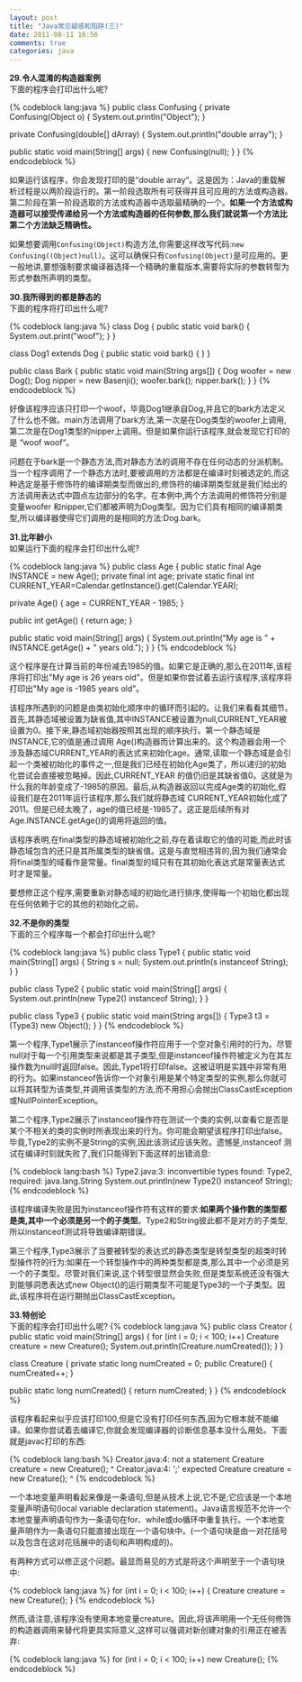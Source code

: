 ```yaml
---
layout: post
title: "Java常见疑惑和陷阱(三)"
date: 2011-08-11 16:56
comments: true
categories: java
---
```

**29.令人混淆的构造器案例**  
下面的程序会打印出什么呢?

{% codeblock lang:java %}
public class Confusing {
  private Confusing(Object o) {
    System.out.println("Object");
  }

  private Confusing(double[] dArray) {
    System.out.println("double array");
  }

  public static void main(String[] args) {
    new Confusing(null);
  }
}
{% endcodeblock %}

如果运行该程序，你会发现打印的是“double array“。这是因为：Java的重载解析过程是以两阶段运行的。第一阶段选取所有可获得并且可应用的方法或构造器。第二阶段在第一阶段选取的方法或构造器中选取最精确的一个。**如果一个方法或构造器可以接受传递给另一个方法或构造器的任何参数,那么我们就说第一个方法比第二个方法缺乏精确性。**

如果想要调用`Confusing(Object)`构造方法,你需要这样改写代码:`new Confusing((Object)null)`。这可以确保只有`Confusing(Object)`是可应用的。更一般地讲,要想强制要求编译器选择一个精确的重载版本,需要将实际的参数转型为形式参数所声明的类型。 <!--more-->

**30.我所得到的都是静态的**  
下面的程序将打印出什么呢?

{% codeblock lang:java %}
class Dog {
  public static void bark() {
    System.out.print("woof");
  }
}

class Dog1 extends Dog {
  public static void bark() { }
}

public class Bark {
  public static void main(String args[]) {
    Dog woofer = new Dog();
    Dog nipper = new Basenji();
    woofer.bark();
    nipper.bark();
  }
}
{% endcodeblock %}

好像该程序应该只打印一个woof，毕竟Dog1继承自Dog,并且它的bark方法定义了什么也不做。main方法调用了bark方法,第一次是在Dog类型的woofer上调用,第二次是在Dog1类型的nipper上调用。但是如果你运行该程序,就会发现它打印的是 “woof woof“。

问题在于bark是一个静态方法,而对静态方法的调用不存在任何动态的分派机制。当一个程序调用了一个静态方法时,要被调用的方法都是在编译时刻被选定的,而这种选定是基于修饰符的编译期类型而做出的,修饰符的编译期类型就是我们给出的方法调用表达式中圆点左边部分的名字。在本例中,两个方法调用的修饰符分别是变量woofer 和nipper,它们都被声明为Dog类型。因为它们具有相同的编译期类型,所以编译器使得它们调用的是相同的方法:Dog.bark。

**31.比年龄小**  
如果运行下面的程序会打印出什么呢?

{% codeblock lang:java %}
public class Age {
  public static final Age INSTANCE = new Age();
  private final int age;
  private static final int CURRENT_YEAR=Calendar.getInstance().get(Calendar.YEAR);

  private Age() {
    age = CURRENT_YEAR - 1985;
  }

  public int getAge() {
    return age;
  }

  public static void main(String[] args) {
    System.out.println("My age is " + INSTANCE.getAge() + " years old.");
  }
}
{% endcodeblock %}

这个程序是在计算当前的年份减去1985的值。如果它是正确的,那么在2011年,该程序将打印出"My age is 26 years old"。但是如果你尝试着去运行该程序,该程序将打印出"My age is -1985 years old"。

该程序所遇到的问题是由类初始化顺序中的循环而引起的。让我们来看看其细节。首先,其静态域被设置为缺省值,其中INSTANCE被设置为null,CURRENT_YEAR被设置为0。接下来,静态域初始器按照其出现的顺序执行。第一个静态域是INSTANCE,它的值是通过调用 Age()构造器而计算出来的。这个构造器会用一个涉及静态域CURRENT_YEAR的表达式来初始化age。通常,读取一个静态域是会引起一个类被初始化的事件之一,但是我们已经在初始化Age类了，所以递归的初始化尝试会直接被忽略掉。因此,CURRENT_YEAR 的值仍旧是其缺省值0。这就是为什么我的年龄变成了-1985的原因。最后,从构造器返回以完成Age类的初始化,假设我们是在2011年运行该程序,那么我们就将静态域 CURRENT_YEAR初始化成了2011。但是已经太晚了，age的值已经是-1985了。这正是后续所有对Age.INSTANCE.getAge()的调用将返回的值。

该程序表明,在final类型的静态域被初始化之前,存在着读取它的值的可能,而此时该静态域包含的还只是其所属类型的缺省值。这是与直觉相违背的,因为我们通常会将final类型的域看作是常量。final类型的域只有在其初始化表达式是常量表达式时才是常量。

要想修正这个程序,需要重新对静态域的初始化进行排序,使得每一个初始化都出现在任何依赖于它的其他的初始化之前。

**32.不是你的类型**  
下面的三个程序每一个都会打印出什么呢?

{% codeblock lang:java %}
public class Type1 {
  public static void main(String[] args) {
    String s = null;
    System.out.println(s instanceof String);
  }
}

public class Type2 {
  public static void main(String[] args) {
    System.out.println(new Type2() instanceof String);
  }
}

public class Type3 {
  public static void main(String args[]) {
    Type3 t3 = (Type3) new Object();
  }
}
{% endcodeblock %}

第一个程序,Type1展示了instanceof操作符应用于一个空对象引用时的行为。尽管null对于每一个引用类型来说都是其子类型,但是instanceof操作符被定义为在其左操作数为null时返回false。因此,Type1将打印false。这被证明是实践中非常有用的行为。如果instanceof告诉你一个对象引用是某个特定类型的实例,那么你就可以将其转型为该类型,并调用该类型的方法,而不用担心会抛出ClassCastException或NullPointerException。

第二个程序,Type2展示了instanceof操作符在测试一个类的实例,以查看它是否是某个不相关的类的实例时所表现出来的行为。你可能会期望该程序打印出false。毕竟,Type2的实例不是String的实例,因此该测试应该失败。遗憾是,instanceof 测试在编译时刻就失败了,我们只能得到下面这样的出错消息:

{% codeblock lang:bash %}
Type2.java:3: inconvertible types
found: Type2, required: java.lang.String
       System.out.println(new Type2() instanceof String);
{% endcodeblock %}

该程序编译失败是因为instanceof操作符有这样的要求:**如果两个操作数的类型都是类,其中一个必须是另一个的子类型**。Type2和String彼此都不是对方的子类型,所以instanceof测试将导致编译期错误。

第三个程序,Type3展示了当要被转型的表达式的静态类型是转型类型的超类时转型操作符的行为:如果在一个转型操作中的两种类型都是类,那么其中一个必须是另一个的子类型。尽管对我们来说,这个转型很显然会失败,但是类型系统还没有强大到能够洞悉表达式new Object()的运行期类型不可能是Type3的一个子类型。因此,该程序将在运行期抛出ClassCastException。

**33.特创论**  
下面的程序会打印出什么呢?
{% codeblock lang:java %}
public class Creator {
  public static void main(String[] args) {
    for (int i = 0; i < 100; i++)
      Creature creature = new Creature();
    System.out.println(Creature.numCreated());
  }
}

class Creature {
  private static long numCreated = 0;
    public Creature() {
      numCreated++;
    }

  public static long numCreated() {
    return numCreated;
  }
}
{% endcodeblock %}

该程序看起来似乎应该打印100,但是它没有打印任何东西,因为它根本就不能编译。如果你尝试着去编译它,你就会发现编译器的诊断信息基本没什么用处。下面就是javac打印的东西:

{% codeblock lang:bash %}
Creator.java:4: not a statement
Creature creature = new Creature();
^
Creator.java:4: ';' expected
Creature creature = new Creature();
^
{% endcodeblock %}

一个本地变量声明看起来像是一条语句,但是从技术上说,它不是;它应该是一个本地变量声明语句(local variable declaration statement)。Java语言规范不允许一个本地变量声明语句作为一条语句在for、while或do循环中重复执行。一个本地变量声明作为一条语句只能直接出现在一个语句块中。(一个语句块是由一对花括号以及包含在这对花括展中的语句和声明构成的)。

有两种方式可以修正这个问题。最显而易见的方式是将这个声明至于一个语句块中:

{% codeblock lang:java %}
for (int i = 0; i < 100; i++) {
  Creature creature = new Creature();
}
{% endcodeblock %}

然而,请注意,该程序没有使用本地变量creature。因此,将该声明用一个无任何修饰的构造器调用来替代将更具实际意义,这样可以强调对新创建对象的引用正在被丢弃:

{% codeblock lang:java %}
for (int i = 0; i < 100; i++)
  new Creature();
{% endcodeblock %}

